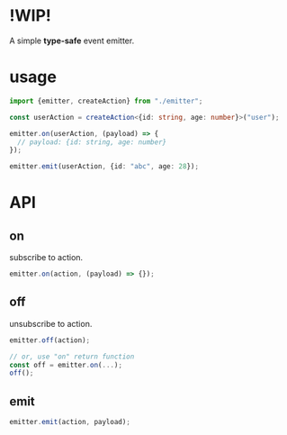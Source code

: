 # !WIP!

A simple **type-safe** event emitter.  


# usage

```ts
import {emitter, createAction} from "./emitter";

const userAction = createAction<{id: string, age: number}>("user");

emitter.on(userAction, (payload) => {
  // payload: {id: string, age: number}
});

emitter.emit(userAction, {id: "abc", age: 28});
```

# API

## on

subscribe to action.

```ts
emitter.on(action, (payload) => {});
```

## off

unsubscribe to action.

```ts
emitter.off(action);

// or, use "on" return function
const off = emitter.on(...);
off();
```

## emit

```ts
emitter.emit(action, payload);
```
